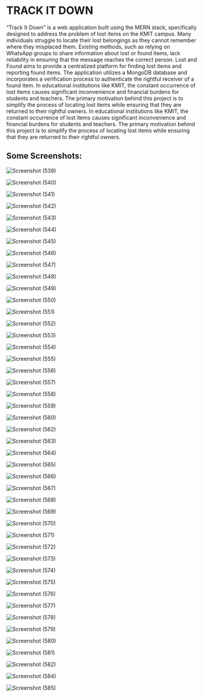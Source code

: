 #   TRACK IT DOWN
“Track It Down” is a web application built using the MERN stack, specifically designed to address the problem of lost items on the KMIT campus. Many individuals 
struggle to locate their lost belongings as they cannot remember where they misplaced 
them. Existing methods, such as relying on WhatsApp groups to share information about 
lost or found items, lack reliability in ensuring that the message reaches the correct 
person. Lost and Found aims to provide a centralized platform for finding lost items and 
reporting found items. The application utilizes a MongoDB database and incorporates a 
verification process to authenticate the rightful receiver of a found item. 
 In educational institutions like KMIT, the constant occurrence of lost items 
causes significant inconvenience and financial burdens for students and teachers. The 
primary motivation behind this project is to simplify the process of locating lost items while 
ensuring that they are returned to their rightful owners. 
 In educational institutions like KMIT, the constant occurrence of lost items 
causes significant inconvenience and financial burdens for students and teachers. The 
primary motivation behind this project is to simplify the process of locating lost items while 
ensuring that they are returned to their rightful owners.

## Some Screenshots: 

![Screenshot (539)](https://github.com/Shaik-Sohail-72/New-Track-It-Down/assets/106341416/007b60f3-7d51-4687-a3ac-e1a17c30167a)

![Screenshot (540)](https://github.com/Shaik-Sohail-72/New-Track-It-Down/assets/106341416/5ab5d32a-b5c7-4912-b34f-da8a11254624)

![Screenshot (541)](https://github.com/Shaik-Sohail-72/New-Track-It-Down/assets/106341416/d6343d18-eaa2-46dd-8277-5827f852156e)

![Screenshot (542)](https://github.com/Shaik-Sohail-72/New-Track-It-Down/assets/106341416/16cbe654-3522-42a5-8431-9a29b939ff4b)

![Screenshot (543)](https://github.com/Shaik-Sohail-72/New-Track-It-Down/assets/106341416/59f9aa99-96bf-472c-9a9a-515d8ddc1eb9)

![Screenshot (544)](https://github.com/Shaik-Sohail-72/New-Track-It-Down/assets/106341416/e7ef18a9-8567-4983-bd11-5cda5fd2a922)

![Screenshot (545)](https://github.com/Shaik-Sohail-72/New-Track-It-Down/assets/106341416/7fc8710b-6267-4fec-aa14-280813c6cb55)

![Screenshot (546)](https://github.com/Shaik-Sohail-72/New-Track-It-Down/assets/106341416/7fd3c283-9c5a-428c-a12e-562defe31a40)

![Screenshot (547)](https://github.com/Shaik-Sohail-72/New-Track-It-Down/assets/106341416/594ca176-e66e-4adc-b8fa-4dbaad1b0534)

![Screenshot (548)](https://github.com/Shaik-Sohail-72/New-Track-It-Down/assets/106341416/4b0da732-2526-433e-9e15-6f82b0712087)

![Screenshot (549)](https://github.com/Shaik-Sohail-72/New-Track-It-Down/assets/106341416/17411c61-0e7a-47c6-a7ed-ea506eefa125)

![Screenshot (550)](https://github.com/Shaik-Sohail-72/New-Track-It-Down/assets/106341416/06aad9ce-b891-4c62-8434-207bef8a239c)

![Screenshot (551)](https://github.com/Shaik-Sohail-72/New-Track-It-Down/assets/106341416/02e01756-3fb6-46a6-acb1-ab4899c058d6)

![Screenshot (552)](https://github.com/Shaik-Sohail-72/New-Track-It-Down/assets/106341416/925f8882-6515-4827-bc83-2ecc0e112752)

![Screenshot (553)](https://github.com/Shaik-Sohail-72/New-Track-It-Down/assets/106341416/2d0ea18a-a821-468c-bf8f-e62ce022ffdb)

![Screenshot (554)](https://github.com/Shaik-Sohail-72/New-Track-It-Down/assets/106341416/94433d50-4923-4595-8980-0fcbe29e1832)

![Screenshot (555)](https://github.com/Shaik-Sohail-72/New-Track-It-Down/assets/106341416/ce7e716a-6061-46d0-a414-79a8277a8e3d)

![Screenshot (556)](https://github.com/Shaik-Sohail-72/New-Track-It-Down/assets/106341416/d19d26cb-065f-432f-8721-20d52bfefd65)

![Screenshot (557)](https://github.com/Shaik-Sohail-72/New-Track-It-Down/assets/106341416/28e80faa-1411-432f-a430-7e3d042c24b1)

![Screenshot (558)](https://github.com/Shaik-Sohail-72/New-Track-It-Down/assets/106341416/35be36e4-98fb-47b6-8f96-09b2228ac4dc)

![Screenshot (559)](https://github.com/Shaik-Sohail-72/New-Track-It-Down/assets/106341416/aad1e749-45c6-4672-9848-ec63be1a851c)

![Screenshot (560)](https://github.com/Shaik-Sohail-72/New-Track-It-Down/assets/106341416/6d5ff4d9-d9a1-4073-919a-6e09962264fb)

![Screenshot (562)](https://github.com/Shaik-Sohail-72/New-Track-It-Down/assets/106341416/2d5eaa21-48e3-40e2-9e16-ceaf19a129a8)

![Screenshot (563)](https://github.com/Shaik-Sohail-72/New-Track-It-Down/assets/106341416/675f2e83-52da-4373-9e24-42bbb0fde298)

![Screenshot (564)](https://github.com/Shaik-Sohail-72/New-Track-It-Down/assets/106341416/18dc76dd-e075-4f87-8e80-3d1a81d36cb9)

![Screenshot (565)](https://github.com/Shaik-Sohail-72/New-Track-It-Down/assets/106341416/2007d552-2740-49a9-b943-1b1bb94724c6)

![Screenshot (566)](https://github.com/Shaik-Sohail-72/New-Track-It-Down/assets/106341416/f35cab2f-177e-40cc-b3d8-a36111fdf274)

![Screenshot (567)](https://github.com/Shaik-Sohail-72/New-Track-It-Down/assets/106341416/cb047d44-f3eb-430e-ab65-ae80aa6a60b0)

![Screenshot (568)](https://github.com/Shaik-Sohail-72/New-Track-It-Down/assets/106341416/12ddb03e-ec43-4711-86f6-8f9f12856e93)

![Screenshot (569)](https://github.com/Shaik-Sohail-72/New-Track-It-Down/assets/106341416/2de794ae-5333-4b48-8418-308a756a21bc)

![Screenshot (570)](https://github.com/Shaik-Sohail-72/New-Track-It-Down/assets/106341416/4801216d-d10e-4b16-86d5-61d4da66bcff)

![Screenshot (571)](https://github.com/Shaik-Sohail-72/New-Track-It-Down/assets/106341416/4aff327d-fd22-420c-a01b-cebf3a423e60)

![Screenshot (572)](https://github.com/Shaik-Sohail-72/New-Track-It-Down/assets/106341416/970547c1-3669-4234-be20-8dca2c2e76a5)

![Screenshot (573)](https://github.com/Shaik-Sohail-72/New-Track-It-Down/assets/106341416/21c6e1bb-cd88-4a13-a60d-5b045dc7f155)

![Screenshot (574)](https://github.com/Shaik-Sohail-72/New-Track-It-Down/assets/106341416/beed3e34-1654-4907-b010-b737b0e56435)

![Screenshot (575)](https://github.com/Shaik-Sohail-72/New-Track-It-Down/assets/106341416/517897de-a306-4c0a-875b-155f9a72d17f)

![Screenshot (576)](https://github.com/Shaik-Sohail-72/New-Track-It-Down/assets/106341416/c0d61612-1ad3-429b-bee3-2dec17cc116a)

![Screenshot (577)](https://github.com/Shaik-Sohail-72/New-Track-It-Down/assets/106341416/45a19d36-d021-4515-ab19-efcf656f18c9)

![Screenshot (578)](https://github.com/Shaik-Sohail-72/New-Track-It-Down/assets/106341416/b8eb75c3-4d82-4a5f-bba4-9944241ebab5)

![Screenshot (579)](https://github.com/Shaik-Sohail-72/New-Track-It-Down/assets/106341416/a0256093-583f-4308-b88b-25529797addb)

![Screenshot (580)](https://github.com/Shaik-Sohail-72/New-Track-It-Down/assets/106341416/af5917f0-0794-4d01-9305-0a771a4dba9a)

![Screenshot (581)](https://github.com/Shaik-Sohail-72/New-Track-It-Down/assets/106341416/c1a25f6a-8ae3-42c6-b42e-ae89edfcaf16)

![Screenshot (582)](https://github.com/Shaik-Sohail-72/New-Track-It-Down/assets/106341416/5369a890-7178-468a-833d-a61141df0c7b)

![Screenshot (584)](https://github.com/Shaik-Sohail-72/New-Track-It-Down/assets/106341416/5957e718-66c4-4614-8e4b-2af986a9ae8b)

![Screenshot (585)](https://github.com/Shaik-Sohail-72/New-Track-It-Down/assets/106341416/ad83a0cc-9853-4d91-b443-e50934007efc)
